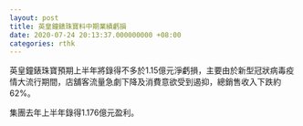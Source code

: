 ```yaml
---
layout: post
title: 英皇鐘錶珠寶料中期業績虧損
date: 2020-07-24 20:13:37.000000000 +08:00
categories: rthk
---
```


英皇鐘錶珠寶預期上半年將錄得不多於1.15億元淨虧損，主要由於新型冠狀病毒疫情大流行期間，店舖客流量急劇下降及消費意欲受到遏抑，總銷售收入下跌約62%。

集團去年上半年錄得1.176億元盈利。
